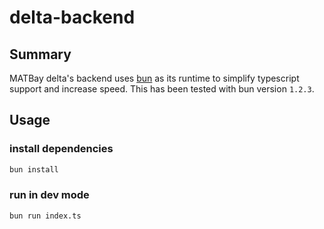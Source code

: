 # delta-backend

## Summary
MATBay delta's backend uses [bun](https://bun.sh/) as its runtime to simplify typescript support and increase speed. This has been tested with bun version `1.2.3`.

## Usage
### install dependencies

```bash
bun install
```

### run in dev mode

```bash
bun run index.ts
```

